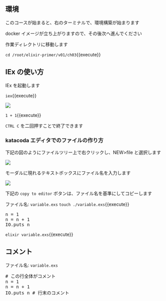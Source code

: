 ## 環境

このコースが始まると、右のターミナルで、環境構築が始まります

docker イメージが立ち上がりますので、その後次へ進んでください

作業ディレクトリに移動します

`cd /root/elixir-primer/v01/ch03`{{execute}}

## IEx の使い方

IEx を起動します

`iex`{{execute}}

![](https://i.gyazo.com/2b9e70577434285a10b5763b806f6b5c.png)

`1 + 1`{{execute}}

`CTRL C` を二回押すことで終了できます

### katacoda エディタでのファイルの作り方

下記の図のようにファイルツリー上で右クリックし、NEW>file と選択します

![](https://i.gyazo.com/d1f067e601f78ffb03093523db792b52.png)

モーダルに現れるテキストボックスにファイル名を入力します

![](https://i.gyazo.com/92a1d5775f8976227f3d33e3e70e8021.png)

下記の `copy to editor` ボタンは、ファイル名を基準にしてコピーします

ファイル名: `variable.exs`
`touch ./variable.exs`{{execute}}

<pre class="file" data-filename="variable.exs" data-target="replace">
n = 1
n = n + 1
IO.puts n
</pre>

`elixir variable.exs`{{execute}}

## コメント

ファイル名: `variable.exs`

<pre class="file" data-filename="variable.exs" data-target="replace">
# この行全体がコメント
n = 1
n = n + 1
IO.puts n # 行末のコメント
</pre>
